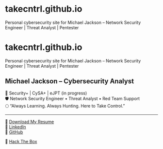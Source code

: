 # takecntrl.github.io
Personal cybersecurity site for Michael Jackson – Network Security Engineer | Threat Analyst | Pentester
# takecntrl.github.io

Personal cybersecurity site for Michael Jackson – Network Security Engineer | Threat Analyst | Pentester

## Michael Jackson – Cybersecurity Analyst

🔐 Security+ | CySA+ | eJPT (in progress)  
🛡️ Network Security Engineer • Threat Analyst • Red Team Support  
🌕 “Always Learning. Always Hunting. Here to Take Control.”

---

📄 [Download My Resume](Michael_Jackson_Cybersecurity_Resume.pdf)  
💼 [LinkedIn](https://linkedin.com/in/takecntrl)  
🧰 [GitHub](https://github.com/takecntrl)

🧠 [Hack The Box](https://app.hackthebox.com/profile/954382)
